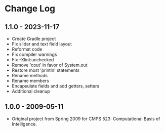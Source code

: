 # Change Log

## 1.1.0 - 2023-11-17

- Create Gradle project
- Fix slider and text field layout
- Reformat code
- Fix compiler warnings
- Fix -Xlint:unchecked
- Remove 'cout' in favor of System.out
- Restore most 'println' statements
- Rename methods
- Rename members
- Encapsulate fields and add getters, setters
- Additional cleanup

## 1.0.0 - 2009-05-11

- Original project from Spring 2009 for CMPS 523: Computational Basis of Intelligence.
